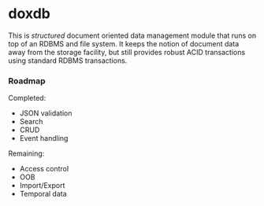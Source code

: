 doxdb
=====

This is *structured* document oriented data management module that runs on top
of an RDBMS and file system.  It keeps the notion of document data away
from the storage facility, but still provides robust ACID transactions using
standard RDBMS transactions.


### Roadmap

Completed:

   * JSON validation
   * Search
   * CRUD
   * Event handling

Remaining:

   * Access control
   * OOB
   * Import/Export
   * Temporal data
